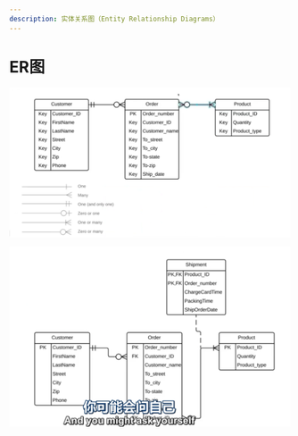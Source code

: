 ```yaml
---
description: 实体关系图（Entity Relationship Diagrams）
---
```


# ER图

![](<../.gitbook/assets/image (3).png>)

![](<../.gitbook/assets/image (1).png>)
